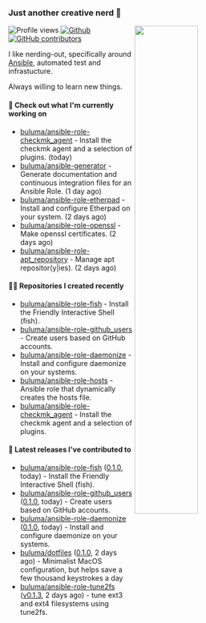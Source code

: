 ### Just another creative nerd 👋


![Profile views](https://gpvc.arturio.dev/buluma) <a href="https://gitstats.me/buluma">
  <img align="right" src="https://github-readme-stats.vercel.app/api?username=buluma&theme=gotham&show_icons=true" width="50%"/>
</a>
[![Github](https://img.shields.io/badge/-buluma-black?style=flat&labelColor=black&logo=github&logoColor=white&include_all_commits=true&count_private=true)](https://gitstats.me/buluma)
[![GitHub contributors](https://img.shields.io/github/contributors/buluma/badges.svg)](https://GitHub.com/buluma/badges/graphs/contributors/)

I like nerding-out, specifically around [Ansible](https://github.com/ansible/ansible), automated test and infrastucture.

Always willing to learn new things.

#### 👷 Check out what I'm currently working on

- [buluma/ansible-role-checkmk_agent](https://github.com/buluma/ansible-role-checkmk_agent) - Install the checkmk agent and a selection of plugins. (today)
- [buluma/ansible-generator](https://github.com/buluma/ansible-generator) - Generate documentation and continuous integration files for an Ansible Role. (1 day ago)
- [buluma/ansible-role-etherpad](https://github.com/buluma/ansible-role-etherpad) - Install and configure Etherpad on your system. (2 days ago)
- [buluma/ansible-role-openssl](https://github.com/buluma/ansible-role-openssl) - Make openssl certificates. (2 days ago)
- [buluma/ansible-role-apt_repository](https://github.com/buluma/ansible-role-apt_repository) - Manage apt repositor(y|ies). (2 days ago)

#### 👨‍💻 Repositories I created recently

- [buluma/ansible-role-fish](https://github.com/buluma/ansible-role-fish) - Install the Friendly Interactive Shell (fish).
- [buluma/ansible-role-github_users](https://github.com/buluma/ansible-role-github_users) - Create users based on GitHub accounts.
- [buluma/ansible-role-daemonize](https://github.com/buluma/ansible-role-daemonize) - Install and configure daemonize on your systems.
- [buluma/ansible-role-hosts](https://github.com/buluma/ansible-role-hosts) - Ansible role that dynamically creates the hosts file.
- [buluma/ansible-role-checkmk_agent](https://github.com/buluma/ansible-role-checkmk_agent) - Install the checkmk agent and a selection of plugins.

#### 🚀 Latest releases I've contributed to

- [buluma/ansible-role-fish](https://github.com/buluma/ansible-role-fish) ([0.1.0](https://github.com/buluma/ansible-role-fish/releases/tag/0.1.0), today) - Install the Friendly Interactive Shell (fish).
- [buluma/ansible-role-github_users](https://github.com/buluma/ansible-role-github_users) ([0.1.0](https://github.com/buluma/ansible-role-github_users/releases/tag/0.1.0), today) - Create users based on GitHub accounts.
- [buluma/ansible-role-daemonize](https://github.com/buluma/ansible-role-daemonize) ([0.1.0](https://github.com/buluma/ansible-role-daemonize/releases/tag/0.1.0), today) - Install and configure daemonize on your systems.
- [buluma/dotfiles](https://github.com/buluma/dotfiles) ([0.1.0](https://github.com/buluma/dotfiles/releases/tag/0.1.0), 2 days ago) - Minimalist MacOS configuration, but helps save a few thousand keystrokes a day
- [buluma/ansible-role-tune2fs](https://github.com/buluma/ansible-role-tune2fs) ([v0.1.3](https://github.com/buluma/ansible-role-tune2fs/releases/tag/v0.1.3), 2 days ago) - tune ext3 and ext4 filesystems using tune2fs.


